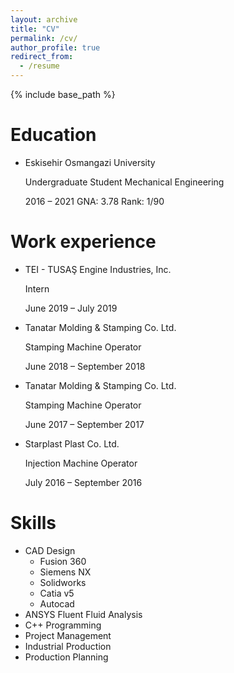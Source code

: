 ```yaml
---
layout: archive
title: "CV"
permalink: /cv/
author_profile: true
redirect_from:
  - /resume
---
```


{% include base_path %}

Education
======
*  Eskisehir Osmangazi University

   Undergraduate Student Mechanical Engineering
   
   2016 – 2021 GNA: 3.78 Rank: 1/90

Work experience
======

 
  * TEI - TUSAŞ Engine Industries, Inc.
  
    Intern
     
    June 2019 – July 2019
    
    
  * Tanatar Molding & Stamping Co. Ltd.
  
    Stamping Machine Operator
     
    June 2018 – September 2018
    

  * Tanatar Molding & Stamping Co. Ltd.
  
    Stamping Machine Operator
     
    June 2017 – September 2017
    

  
  * Starplast Plast Co. Ltd.
  
    Injection Machine Operator
     
    July 2016 – September 2016

Skills
======
* CAD Design
  * Fusion 360
  * Siemens NX
  * Solidworks
  * Catia v5
  * Autocad
 * ANSYS Fluent Fluid Analysis
 * C++ Programming
 * Project Management
 * Industrial Production
 * Production Planning

